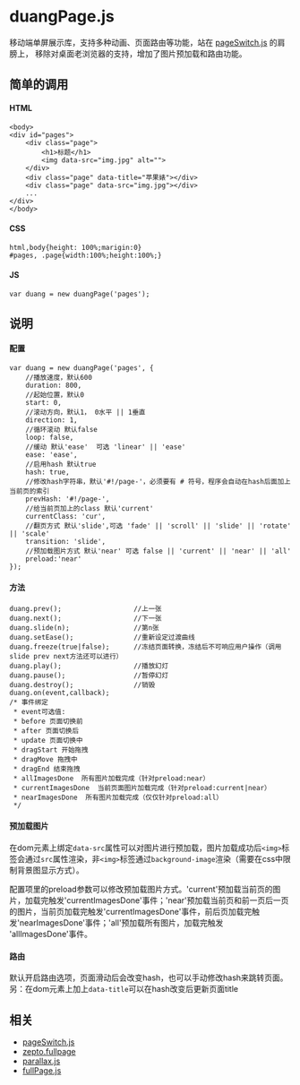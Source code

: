 # duangPage.js
移动端单屏展示库，支持多种动画、页面路由等功能，站在 [pageSwitch.js](https://github.com/qiqiboy/pageSwitch) 的肩膀上， 移除对桌面老浏览器的支持，增加了图片预加载和路由功能。

## 简单的调用
#### HTML
```
<body>
<div id="pages">
    <div class="page">
    	<h1>标题</h1>
    	<img data-src="img.jpg" alt="">
    </div>
    <div class="page" data-title="苹果婊"></div>
    <div class="page" data-src="img.jpg"></div>
    ...
</div>
</body>
```
#### CSS
```
html,body{height: 100%;marigin:0}
#pages, .page{width:100%;height:100%;}
```
#### JS
```
var duang = new duangPage('pages');
```

## 说明

#### 配置
```
var duang = new duangPage('pages', {
	//播放速度，默认600
    duration: 800, 
    //起始位置，默认0
    start: 0, 
    //滚动方向，默认1， 0水平 || 1垂直
    direction: 1, 
    //循环滚动 默认false
    loop: false,
    //缓动 默认'ease'  可选 'linear' || 'ease'
    ease: 'ease',
    //启用hash 默认true 
    hash: true,
    //修改hash字符串，默认'#!/page-'，必须要有 # 符号，程序会自动在hash后面加上当前页的索引
    prevHash: '#!/page-',
    //给当前页加上的class 默认'current'
    currentClass: 'cur',
    //翻页方式 默认'slide',可选 'fade' || 'scroll' || 'slide' || 'rotate' || 'scale'
    transition: 'slide',
    //预加载图片方式 默认'near' 可选 false || 'current' || 'near' || 'all'  
    preload:'near' 
});
```
#### 方法
```
duang.prev();                  //上一张
duang.next();                  //下一张
duang.slide(n);                //第n张
duang.setEase();               //重新设定过渡曲线
duang.freeze(true|false);      //冻结页面转换，冻结后不可响应用户操作（调用slide prev next方法还可以进行）
duang.play();                  //播放幻灯
duang.pause();                 //暂停幻灯
duang.destroy();               //销毁
duang.on(event,callback);
/* 事件绑定
 * event可选值:
 * before 页面切换前
 * after 页面切换后
 * update 页面切换中
 * dragStart 开始拖拽
 * dragMove 拖拽中
 * dragEnd 结束拖拽
 * allImagesDone  所有图片加载完成（针对preload:near）
 * currentImagesDone  当前页面图片加载完成（针对preload:current|near）
 * nearImagesDone  所有图片加载完成（仅仅针对preload:all）
 */

```

#### 预加载图片
在dom元素上绑定```data-src```属性可以对图片进行预加载，图片加载成功后```<img>```标签会通过```src```属性渲染，非```<img>```标签通过```background-image```渲染（需要在css中限制背景图显示方式）。

配置项里的preload参数可以修改预加载图片方式。'current'预加载当前页的图片，加载完触发'currentImagesDone'事件；'near'预加载当前页和前一页后一页的图片，当前页加载完触发'currentImagesDone'事件，前后页加载完触发'nearImagesDone'事件；'all'预加载所有图片，加载完触发 'allImagesDone'事件。

#### 路由
默认开启路由选项，页面滑动后会改变hash，也可以手动修改hash来跳转页面。
另：在dom元素上加上```data-title```可以在hash改变后更新页面title


## 相关
- [pageSwitch.js](https://github.com/qiqiboy/pageSwitch)
- [zepto.fullpage](https://github.com/yanhaijing/zepto.fullpage)
- [parallax.js](https://github.com/hahnzhu/parallax.js)
- [fullPage.js](https://github.com/alvarotrigo/fullPage.js)
